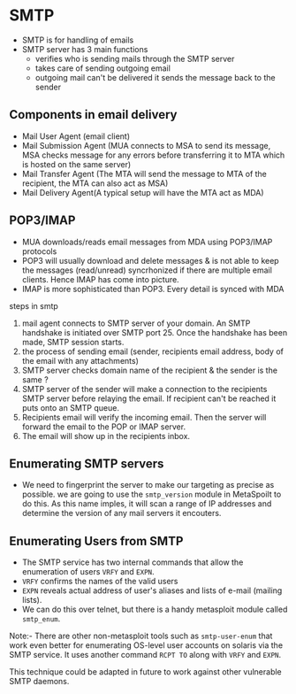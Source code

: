 # SMTP

- SMTP is for handling of emails
- SMTP server has 3 main functions
  - verifies who is sending mails through the SMTP server
  - takes care of sending outgoing email 
  - outgoing mail can't be delivered it sends the message back to the sender

## Components in email delivery
- Mail User Agent (email client)
- Mail Submission Agent (MUA connects to MSA to send its message, MSA checks message for any errors before transferring it to MTA which is hosted on the same server) 
- Mail Transfer Agent (The MTA will send the message to MTA of the recipient, the MTA can also act as MSA)
- Mail Delivery Agent(A typical setup will have the MTA act as MDA)

## POP3/IMAP
- MUA downloads/reads email messages from MDA using POP3/IMAP protocols
- POP3 will usually download and delete messages & is not able to keep the messages (read/unread) syncrhonized if there are multiple email clients. Hence IMAP has come into picture.
- IMAP is more sophisticated than POP3. Every detail is synced with MDA


steps in smtp
1. mail agent connects to SMTP server of your domain. An SMTP handshake is initiated over SMTP port 25. Once the handshake has been   made, SMTP session starts.
2. the process of sending email (sender, recipients email address, body of the email with any attachments)
3. SMTP server checks domain name of the recipient & the sender is the same ?
4. SMTP server of the sender will make a connection to the recipients SMTP server before relaying the email. If recipient can't be reached it puts onto an SMTP queue.
5. Recipients email will verify the incoming email. Then the server will forward the email to the POP or IMAP server.
6. The email will show up in the recipients inbox.

## Enumerating SMTP servers
- We need to fingerprint the server to make our targeting as precise as possible. we are going to use the `smtp_version` module in 
MetaSpoilt to do this. As this name imples, it will scan a range of IP addresses and determine the version of any mail servers it encouters.

## Enumerating Users from SMTP
- The SMTP service has two internal commands that allow the enumeration of users `VRFY` and `EXPN`.
- `VRFY` confirms the names of the valid users
- `EXPN` reveals actual address of user's aliases and lists of e-mail (mailing lists). 
- We can do this over telnet, but there is a handy metasploit module called `smtp_enum`.

Note:-
There are other non-metasploit tools such as `smtp-user-enum` that work even better for enumerating OS-level user accounts on solaris via the SMTP service. It uses another command `RCPT TO` along with `VRFY` and `EXPN`.

This technique could be adapted in future to work against other vulnerable SMTP daemons.

